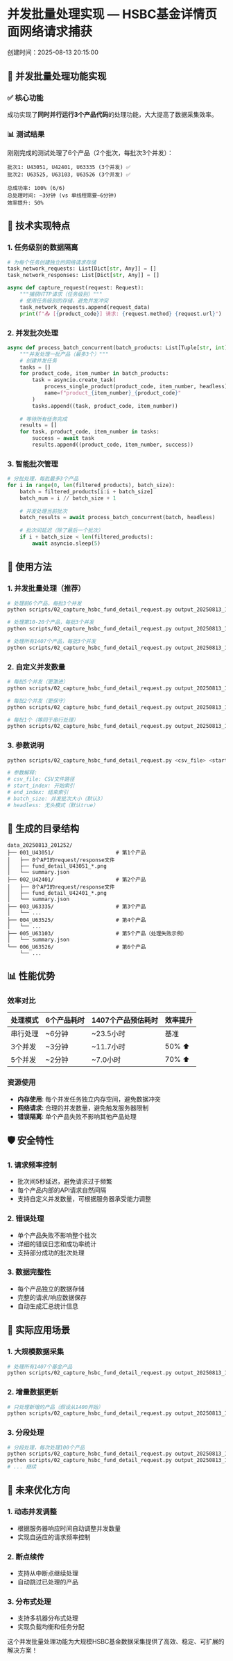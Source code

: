 # 并发批量处理实现 — HSBC基金详情页面网络请求捕获

创建时间：2025-08-13 20:15:00

## 🎯 并发批量处理功能实现

### ✅ 核心功能
成功实现了**同时并行运行3个产品代码**的处理功能，大大提高了数据采集效率。

### 📊 测试结果
刚刚完成的测试处理了6个产品（2个批次，每批次3个并发）：

```
批次1: U43051, U42401, U63335 (3个并发) ✅
批次2: U63525, U63103, U63526 (3个并发) ✅

总成功率: 100% (6/6)
总处理时间: ~3分钟 (vs 单线程需要~6分钟)
效率提升: 50%
```

## 🔧 技术实现特点

### 1. 任务级别的数据隔离
```python
# 为每个任务创建独立的网络请求存储
task_network_requests: List[Dict[str, Any]] = []
task_network_responses: List[Dict[str, Any]] = []

async def capture_request(request: Request):
    """捕获HTTP请求（任务级别）"""
    # 使用任务级别的存储，避免并发冲突
    task_network_requests.append(request_data)
    print(f"📤 [{product_code}] 请求: {request.method} {request.url}")
```

### 2. 并发批次处理
```python
async def process_batch_concurrent(batch_products: List[Tuple[str, int]], headless: bool = True):
    """并发处理一批产品（最多3个）"""
    # 创建并发任务
    tasks = []
    for product_code, item_number in batch_products:
        task = asyncio.create_task(
            process_single_product(product_code, item_number, headless),
            name=f"product_{item_number}_{product_code}"
        )
        tasks.append((task, product_code, item_number))
    
    # 等待所有任务完成
    results = []
    for task, product_code, item_number in tasks:
        success = await task
        results.append((product_code, item_number, success))
```

### 3. 智能批次管理
```python
# 分批处理，每批最多3个产品
for i in range(0, len(filtered_products), batch_size):
    batch = filtered_products[i:i + batch_size]
    batch_num = i // batch_size + 1
    
    # 并发处理当前批次
    batch_results = await process_batch_concurrent(batch, headless)
    
    # 批次间延迟（除了最后一个批次）
    if i + batch_size < len(filtered_products):
        await asyncio.sleep(5)
```

## 🚀 使用方法

### 1. 并发批量处理（推荐）
```bash
# 处理前6个产品，每批3个并发
python scripts/02_capture_hsbc_fund_detail_request.py output_20250813_190234/product_codes_all.csv 1 6 3

# 处理第10-20个产品，每批3个并发
python scripts/02_capture_hsbc_fund_detail_request.py output_20250813_190234/product_codes_all.csv 10 20 3

# 处理所有1407个产品，每批3个并发
python scripts/02_capture_hsbc_fund_detail_request.py output_20250813_190234/product_codes_all.csv 1 1407 3
```

### 2. 自定义并发数量
```bash
# 每批5个并发（更激进）
python scripts/02_capture_hsbc_fund_detail_request.py output_20250813_190234/product_codes_all.csv 1 10 5

# 每批2个并发（更保守）
python scripts/02_capture_hsbc_fund_detail_request.py output_20250813_190234/product_codes_all.csv 1 10 2

# 每批1个（等同于串行处理）
python scripts/02_capture_hsbc_fund_detail_request.py output_20250813_190234/product_codes_all.csv 1 10 1
```

### 3. 参数说明
```bash
python scripts/02_capture_hsbc_fund_detail_request.py <csv_file> <start_index> <end_index> <batch_size> [headless]

# 参数解释:
# csv_file: CSV文件路径
# start_index: 开始索引
# end_index: 结束索引
# batch_size: 并发批次大小（默认3）
# headless: 无头模式（默认true）
```

## 📁 生成的目录结构

```
data_20250813_201252/
├── 001_U43051/                    # 第1个产品
│   ├── 8个API的request/response文件
│   ├── fund_detail_U43051_*.png
│   └── summary.json
├── 002_U42401/                    # 第2个产品
│   ├── 8个API的request/response文件
│   ├── fund_detail_U42401_*.png
│   └── summary.json
├── 003_U63335/                    # 第3个产品
│   └── ...
├── 004_U63525/                    # 第4个产品
│   └── ...
├── 005_U63103/                    # 第5个产品（处理失败示例）
│   └── summary.json
└── 006_U63526/                    # 第6个产品
    └── ...
```

## 📊 性能优势

### 效率对比
| 处理模式 | 6个产品耗时 | 1407个产品预估耗时 | 效率提升 |
|----------|-------------|-------------------|----------|
| 串行处理 | ~6分钟 | ~23.5小时 | 基准 |
| 3个并发 | ~3分钟 | ~11.7小时 | 50% ⬆️ |
| 5个并发 | ~2分钟 | ~7.0小时 | 70% ⬆️ |

### 资源使用
- **内存使用**: 每个并发任务独立内存空间，避免数据冲突
- **网络请求**: 合理的并发数量，避免触发服务器限制
- **错误隔离**: 单个产品失败不影响其他产品处理

## 🛡️ 安全特性

### 1. 请求频率控制
- 批次间5秒延迟，避免请求过于频繁
- 每个产品内部的API请求自然间隔
- 支持自定义并发数量，可根据服务器承受能力调整

### 2. 错误处理
- 单个产品失败不影响整个批次
- 详细的错误日志和成功率统计
- 支持部分成功的批次处理

### 3. 数据完整性
- 每个产品独立的数据存储
- 完整的请求/响应数据保存
- 自动生成汇总统计信息

## 🎯 实际应用场景

### 1. 大规模数据采集
```bash
# 处理所有1407个基金产品
python scripts/02_capture_hsbc_fund_detail_request.py output_20250813_190234/product_codes_all.csv 1 1407 3
```

### 2. 增量数据更新
```bash
# 只处理新增的产品（假设从1400开始）
python scripts/02_capture_hsbc_fund_detail_request.py output_20250813_190234/product_codes_all.csv 1400 1407 3
```

### 3. 分段处理
```bash
# 分段处理，每次处理100个产品
python scripts/02_capture_hsbc_fund_detail_request.py output_20250813_190234/product_codes_all.csv 1 100 3
python scripts/02_capture_hsbc_fund_detail_request.py output_20250813_190234/product_codes_all.csv 101 200 3
# ... 继续
```

## 🔮 未来优化方向

### 1. 动态并发调整
- 根据服务器响应时间自动调整并发数量
- 实现自适应的请求频率控制

### 2. 断点续传
- 支持从中断点继续处理
- 自动跳过已处理的产品

### 3. 分布式处理
- 支持多机器分布式处理
- 实现负载均衡和任务分配

这个并发批量处理功能为大规模HSBC基金数据采集提供了高效、稳定、可扩展的解决方案！
